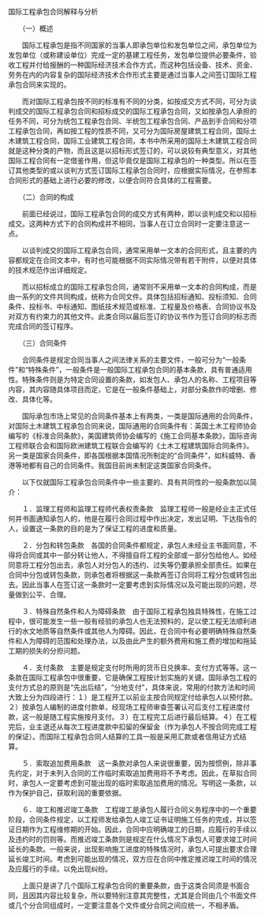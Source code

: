



国际工程承包合同解释与分析



 

　　（一）概述

　　国际工程承包是指不同国家的当事人即承包单位和发包单位之间，承包单位为发包单位（或称建设单位）完成一定的基建工程任务，发包单位提供必要条件，验收工程并付给报酬的一种国际经济技术合作方式，而这种包括设备、技术、资金、劳务在内的内容复杂的国际经济技术合作形式主要是通过当事人之间签订国际工程承包合同来实现的。

　　而对国际工程承包按不同的标准有不同的分类，如按成交方式不同，可分为谈判成交的国际工程承包合同和招标成交的国际工程承包合同，又如按承包人承担的任务不同，可分为统包工程承包合同、半统包工程承包合同、产品到手合同和分项工程承包合同，再如按工程的性质不同，又可分为国际房屋建筑工程合同，国际土木建筑工程合同，国际工业建筑工程合同，本书中所采用的国际土木建筑工程合同就是这种分类的产物，而且这是以招标形式签订的，可以说较有典型意义，对其他国际工程合同有一定借鉴作用，但这毕竟仅是国际工程承包的一种类型。所以在签订其他类型的或以谈判方式签订国际工程承包合同时，应根据实际情况，在参照本合同形式的基础上进行必要的修改，以便合同符合具体的工程需要。

　　（二）合同的构成

　　前面已经说过，国际工程承包合同的成交方式有两种，即以谈判成交和以招标成交。这两种方式下的合同构成并不相同，当事人在订立合同时一定要注意这一点。

　　以谈判成交的国际工程承包合同，通常采用单一文本的合同形式，且主要的内容都规定在合同文本中，有时也可能根据不同实际情况带有若干附件，以便对具体的技术规范作出详细规定。

　　而以招标成立的国际工程承包合同，通常则不采用单一文本的合同构成，而是由一系列的文件共同构成，统称为合同文件。具体包括招标通知、投标须知、合同条件、投标书、中标通知、图纸技术规范或标准、工程量及价格表、合同协议书及对双方有约束力的其他文件。此类合同以最后签订的协议书作为签订合同的标志而完成合同的签订程序。

　　（三）合同条件

　　合同条件是规定合同当事人之间法律关系的主要文件，一般可分为“一般条件”和“特殊条件”，一般条件是一般国际工程承包合同的基本条款，具有普通适用性。特殊条件则是为特定合同设置的条款，如发包人、承包人的名称、工程项目等内容，其内容随具体项目而定，它是在一般条件基础上，对部分条款作的增删、修改、具体化等。

　　国际承包市场上常见的合同条件基本上有两类，一类是国际通用的合同条件，对国际土木建筑工程承包合同来说，国际通用的合同条件有：英国土木工程师协会编写的《标准合同条款》，美国建筑师协会编写的《施工合同基本条款》，国际咨询工程师联合会和国际欧洲建筑工程联合会编写的《土木工程建筑国际合同条件》。另一类是国家合同条件，即各国根据本国情况所制定的“合同条件”，如科威特、香港等地都有自己的合同条件。我国目前尚未制定这类国家合同条件。

　　以下仅就国际工程承包合同条件中一些主要的、具有共同性的一般条款加以简介：

　　１．监理工程师和监理工程师代表权责条款　监理工程师一般是经业主正式任何并书面通知承包人的，他是在履行合同过程中作出决定，发出证明、下达指令的人，设置这一条款的目的是为了保证工程的进度和质量。

　　２．分包和转包条款　各国的合同条件都规定，承包人未经业主书面同意，不得将合同或其中一部分转让他人，不得擅自将工程的全部或一部分包给他人。如经同意将工程分包出去，承包人对分包人的违约、过失等仍要承担全部责任。如果在合同中分包或转包条款，则承包者将根据这一条款再签订合同将工程分包或转包出去。因此当事人在签订这一条款时一定要考虑到实际情况以及可能出现的问题，尽量做到公平、合理。

　　３．特殊自然条件和人为障碍条款　由于国际工程承包独具特殊性，在施工过程中，很可能发生一些一般有经验的承包人也无法预料的，足以使工程无法顺利进行的水文地质等自然条件或其他人为障碍。因此，在合同中有必要明确特殊自然条件和人为障碍的范围和处理办法，以及由此产生的额外费用和施工费的增加和拖延工期的损失的分担问题。

　　４．支付条款　主要是规定支付时所用的货币日兑换率、支付方式等等。这一条款在国际工程承包中很重要，它是确保工程按计划实施的关键。国际承包工程的支付方式总的原则是“先出后结”，“分地支付”，具体来说，常用的付款方法和时间大致上分为四段进行：１）是工程开工以前业主按合同规定付给承包人以预付款。２）按承包人编制的进度付款单，经现场工程师审查签署认可后支付工程进度付款，这一般是随工程实施按月支付。３）在工程完工后进行最后结算。４）在工程完后，业主退还从每次工程进度款中扣留的保留金（作为承包人不按合同完成工程的保证）。而国际工程承包合同人结算的工具一般是采用汇款或者信用证方式结算。

　　５．索取追加费用条款　这一条款对承包人来说很重要，因为按惯例，除非事先约定，对于未列入合同的工作临时索取追加费用将不予考虑。因此，在草拟合同时，承包人一定要考虑到可能出现的临时索取追加费用的情况。写明这一条款，以作为保护自己，获取利润的重要依据。

　　６．竣工和推迟竣工条款　工程竣工是承包人履行合同义务程序中的一个重要阶段，合同条件规定，以工程师发给承包人竣工证书证明施工任务的完成，并以签证日期作为工程维修期的开始。因此，合同中应明确竣工的日期，应履行的手续以及违约时的罚则等。而推迟竣工条款则是规定在什么情况下承包人可要求竣工时间延长的条款。一般来说，出现影响施工进度的特殊情况时，承包人可提出要求合理延长竣工时间。考虑到可能出现的情况，双方应在合同中推定推迟竣工时间的情况及应履行的手续。以免出现纠纷。

　　上面只是讲了几个国际工程承包合同的重要条款，由于这类合同须是书面合同，且因其内容比较复杂，所以要特别注意其完整性，尤其是合同由几个书面文件或几个分合同组成时，一定要注意各个文件或分合同之间应统一，不相矛盾。